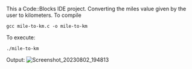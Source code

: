 This a Code::Blocks IDE project. Converting the miles value given by the user to kilometers.
To compile
```
gcc mile-to-km.c -o mile-to-km
```
To execute:
```
./mile-to-km
```
Output:
![Screenshot_20230802_194813](https://github.com/anilv8/c-projects/assets/81171588/c48a8885-9011-426b-b408-ed39ceebada5)
